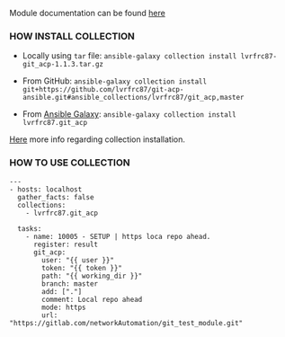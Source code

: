 Module documentation can be found [here](../../../README.md)

### HOW INSTALL COLLECTION

- Locally using `tar` file: `ansible-galaxy collection install lvrfrc87-git_acp-1.1.3.tar.gz`

- From GitHub: `ansible-galaxy collection install git+https://github.com/lvrfrc87/git-acp-ansible.git#ansible_collections/lvrfrc87/git_acp,master`

- From [Ansible Galaxy](https://galaxy.ansible.com/): `ansible-galaxy collection install lvrfrc87.git_acp`

[Here](https://docs.ansible.com/ansible/latest/galaxy/user_guide.html#installing-a-collection-from-galaxy) more info regarding collection installation.

### HOW TO USE COLLECTION

```
---
- hosts: localhost
  gather_facts: false
  collections:
    - lvrfrc87.git_acp

  tasks:
    - name: 10005 - SETUP | https loca repo ahead.
      register: result
      git_acp:
        user: "{{ user }}"
        token: "{{ token }}"
        path: "{{ working_dir }}"
        branch: master
        add: ["."]
        comment: Local repo ahead
        mode: https
        url: "https://gitlab.com/networkAutomation/git_test_module.git"
```

